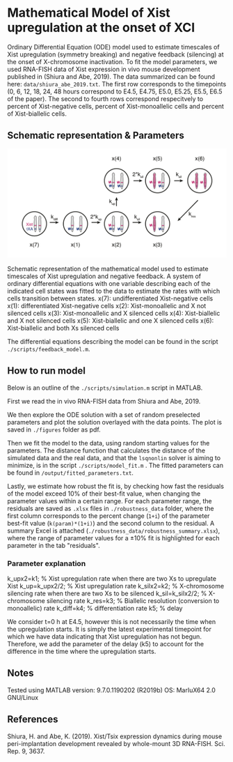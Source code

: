 # Mathematical Model of Xist upregulation at the onset of XCI

Ordinary Differential Equation (ODE) model used to estimate timescales of Xist upregulation (symmetry breaking) and negative feedback (silencing) at the onset of X-chromosome inactivation. 
To fit the model parameters, we used RNA-FISH data of Xist expression in vivo mouse development published in (Shiura and Abe, 2019).
The data summarized can be found here: `data/shiura_abe_2019.txt`. The first row corresponds to the timepoints (0, 6, 12, 18, 24, 48 hours correspond to E4.5, E4.75, E5.0, E5.25, E5.5, E6.5 of the paper). The second to fourth rows correspond respecitvely to percent of Xist-negative cells, percent of Xist-monoallelic cells and percent of Xist-biallelic cells.

## Schematic representation & Parameters

![model illustration](./fig_model.png)

Schematic representation of the mathematical model used to estimate timescales of Xist upregulation and negative feedback. A system of ordinary differential equations with one variable describing each of the indicated cell states was fitted to the data to estimate the rates with which cells transition between states.
x(7): undifferentiated Xist-negative cells
x(1): differentiated Xist-negative cells
x(2): Xist-monoallelic and X not silenced cells
x(3): Xist-monoallelic and X silenced cells
x(4): Xist-biallelic and X not silenced cells
x(5): Xist-biallelic and one X silenced cells
x(6): Xist-biallelic and both Xs silenced cells

The differential equations describing the model can be found in the script `./scripts/feedback_model.m`. 

## How to run model
Below is an outline of the `./scripts/simulation.m` script in MATLAB.

First we read the in vivo RNA-FISH data from Shiura and Abe, 2019.

We then explore the ODE solution with a set of random preselected parameters and plot the solution overlayed with the data points. The plot is saved in `./figures` folder as pdf.

Then we fit the model to the data, using random starting values for the parameters. 
The distance function that calculates the distance of the simulated data and the real data, and that the `lsqnonlin` solver is aiming to minimize, is in the script `./scripts/model_fit.m` . The fitted parameters can be found in `/output/fitted_parameters.txt`.

Lastly, we estimate how robust the fit is, by checking how fast the residuals of the model exceed 10% of their best-fit value, when changing the parameter values within a certain range. For each parameter range, the residuals are saved as `.xlsx` files in `./robustness_data` folder, where the first column corresponds to the percent change (`1+i`) of the parameter best-fit value (`k(param)*(1+i)`) and the second column to the residual.
A summary Excel is attached (`./robustness_data/robustness_summary.xlsx`), where the range of parameter values for a ±10% fit is highlighted for each parameter in the tab "residuals".


### Parameter explanation
k_upx2=k1; % Xist upregulation rate when there are two Xs to upregulate Xist
k_up=k_upx2/2; % Xist upregulation rate
k_silx2=k2; % X-chromosome silencing rate when there are two Xs to be silenced 
k_sil=k_silx2/2; % X-chromosome silencing rate
k_res=k3; % Biallelic resolution (conversion to monoallelic) rate
k_diff=k4; % differentiation rate
k5; % delay

We consider t=0 h at E4.5, however this is not necessarily the time when the upregulation starts. It is simply the latest experimental timepoint for which we have data indicating that Xist upregulation has not begun. Therefore, we add the parameter of the delay (k5) to account for the difference in the time where the upregulation starts.

## Notes
Tested using MATLAB version: 9.7.0.1190202 (R2019b)
OS: MarIuX64 2.0 GNU/Linux

## References
Shiura, H. and Abe, K. (2019). Xist/Tsix expression dynamics during mouse peri-implantation development revealed by whole-mount 3D RNA-FISH. Sci. Rep. 9, 3637.